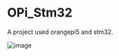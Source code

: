# OPi_Stm32
A project used orangepi5 and stm32.

![image](https://github.com/hhhhc-da/OPi_Stm32/blob/main/deploy.jpg)
